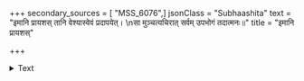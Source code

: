 +++
secondary_sources = [ "MSS_6076",]
jsonClass = "Subhaashita"
text = "इमानि प्रायशस् तानि वेश्यास्वेवं प्रदापयेत्।  \nसा मुञ्चत्यचिरात् सर्वम् उपभोगं तदात्मनः॥"
title = "इमानि प्रायशस्"

+++

<details><summary>Text</summary>

इमानि प्रायशस् तानि वेश्यास्वेवं प्रदापयेत्।  
सा मुञ्चत्यचिरात् सर्वम् उपभोगं तदात्मनः॥
</details>
